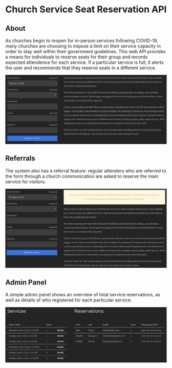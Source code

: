 # Church Service Seat Reservation API

## About
As churches begin to reopen for in-person services following COVID-19, many churches are choosing to impose a limit on their service capacity in order to stay well within their government guidelines. This web API provides a means for individuals to reserve seats for their group and records expected attendence for each service. If a particular service is full, it alerts the user and recommends that they reserve seats in a different service.

<a href="https://westchesterbiblechurch.org/service-reservation" target="_blank">
<img src="https://github.com/tloula/service-reservation/blob/master/screenshot.png" /></a>

## Referrals
The system also has a referral feature: regular attenders who are referred to the form through a church communication are asked to reserve the main service for visitors.

<a href="https://westchesterbiblechurch.org/service-reservationn?ref=bulletin" target="_blank">
<img src="https://github.com/tloula/service-reservation/blob/master/screenshot-ref.png" /></a>

## Admin Panel
A simple admin panel shows an overview of total service reservations, as well as details of who registered for each particular service.

<img src="https://github.com/tloula/service-reservation/blob/master/screenshot-admin.png" />
